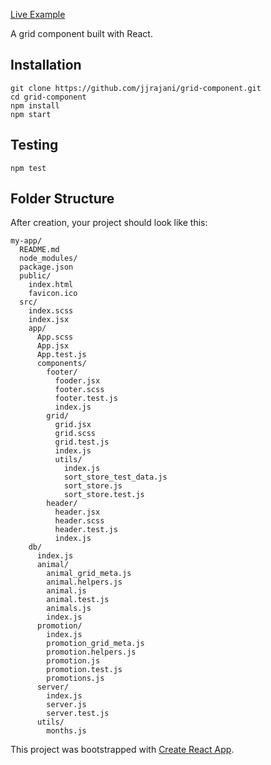 [Live Example](http://humdrum-grid-component-react.surge.sh/)

A grid component built with React.

## Installation
```
git clone https://github.com/jjrajani/grid-component.git
cd grid-component
npm install
npm start
```

## Testing
```
npm test
```


## Folder Structure

After creation, your project should look like this:

```
my-app/
  README.md
  node_modules/
  package.json
  public/
    index.html
    favicon.ico
  src/
    index.scss
    index.jsx
    app/
      App.scss
      App.jsx
      App.test.js
      components/
        footer/
          fooder.jsx
          footer.scss
          footer.test.js
          index.js
        grid/
          grid.jsx
          grid.scss
          grid.test.js
          index.js
          utils/
            index.js
            sort_store_test_data.js
            sort_store.js
            sort_store.test.js
        header/
          header.jsx
          header.scss
          header.test.js
          index.js
    db/
      index.js
      animal/
        animal_grid_meta.js
        animal.helpers.js
        animal.js
        animal.test.js
        animals.js
        index.js
      promotion/
        index.js
        promotion_grid_meta.js
        promotion.helpers.js
        promotion.js
        promotion.test.js
        promotions.js
      server/
        index.js
        server.js
        server.test.js
      utils/
        months.js
```
This project was bootstrapped with [Create React App](https://github.com/facebookincubator/create-react-app).

